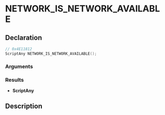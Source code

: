 # NETWORK_IS_NETWORK_AVAILABLE

## Declaration
```cpp
// 0x4E11812
ScriptAny NETWORK_IS_NETWORK_AVAILABLE();
```

### Arguments

### Results
- **ScriptAny**

## Description
